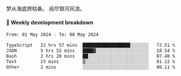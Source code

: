 梦从海底跨枯桑。
阅尽银河风浪。


#### 📝 Weekly development breakdown

<!--START_SECTION:waka-->

```txt
From: 01 May 2024 - To: 08 May 2024

TypeScript   22 hrs 57 mins  ██████████████████░░░░░░░   72.51 %
JSON         5 hrs 52 mins   ████▓░░░░░░░░░░░░░░░░░░░░   18.54 %
Bash         2 hrs 20 mins   ██░░░░░░░░░░░░░░░░░░░░░░░   07.40 %
Text         23 mins         ▒░░░░░░░░░░░░░░░░░░░░░░░░   01.22 %
Other        2 mins          ░░░░░░░░░░░░░░░░░░░░░░░░░   00.11 %
```

<!--END_SECTION:waka-->



